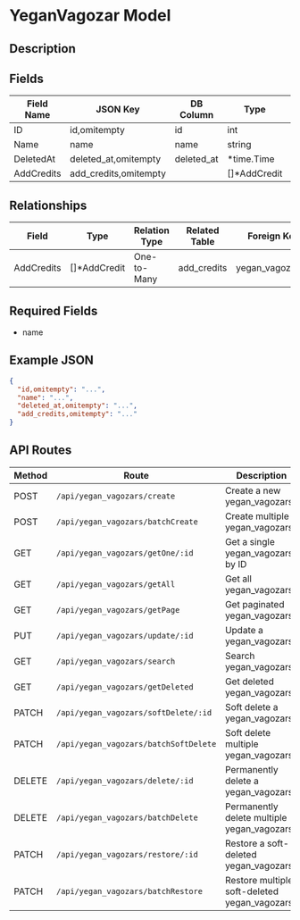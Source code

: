 # YeganVagozar Model

## Description


## Fields
| Field Name | JSON Key | DB Column | Type | Required | Validation | Description |
|------------|----------|-----------|------|----------|------------|-------------|
| ID | id,omitempty | id | int | false | omitempty,gt=0 |  |
| Name | name | name | string | true | required,unique=yegan_vagozars,regex=epnpr |  |
| DeletedAt | deleted_at,omitempty | deleted_at | *time.Time | false | omitempty,pasttime |  |
| AddCredits | add_credits,omitempty |  | []*AddCredit | false |  |  |


## Relationships
| Field | Type | Relation Type | Related Table | Foreign Key |
|-------|------|---------------|---------------|-------------|
| AddCredits | []*AddCredit | One-to-Many | add_credits | yegan_vagozar_id |


## Required Fields
- name

## Example JSON
```json
{
  "id,omitempty": "...",
  "name": "...",
  "deleted_at,omitempty": "...",
  "add_credits,omitempty": "..."
}
```

## API Routes
| Method | Route | Description |
|--------|-------|-------------|
| POST | `/api/yegan_vagozars/create` | Create a new yegan_vagozars |
| POST | `/api/yegan_vagozars/batchCreate` | Create multiple yegan_vagozarss |
| GET | `/api/yegan_vagozars/getOne/:id` | Get a single yegan_vagozars by ID |
| GET | `/api/yegan_vagozars/getAll` | Get all yegan_vagozarss |
| GET | `/api/yegan_vagozars/getPage` | Get paginated yegan_vagozarss |
| PUT | `/api/yegan_vagozars/update/:id` | Update a yegan_vagozars |
| GET | `/api/yegan_vagozars/search` | Search yegan_vagozarss |
| GET | `/api/yegan_vagozars/getDeleted` | Get deleted yegan_vagozarss |
| PATCH | `/api/yegan_vagozars/softDelete/:id` | Soft delete a yegan_vagozars |
| PATCH | `/api/yegan_vagozars/batchSoftDelete` | Soft delete multiple yegan_vagozarss |
| DELETE | `/api/yegan_vagozars/delete/:id` | Permanently delete a yegan_vagozars |
| DELETE | `/api/yegan_vagozars/batchDelete` | Permanently delete multiple yegan_vagozarss |
| PATCH | `/api/yegan_vagozars/restore/:id` | Restore a soft-deleted yegan_vagozars |
| PATCH | `/api/yegan_vagozars/batchRestore` | Restore multiple soft-deleted yegan_vagozarss |

